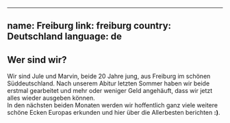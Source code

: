 <hr />
<h2 id="name-freiburg-link-freiburg-country-deutschland-language-de">name: Freiburg
link: freiburg
country: Deutschland
language: de</h2>
<h2 id="wer-sind-wir">Wer sind wir?</h2>
<p>Wir sind Jule und Marvin, beide 20 Jahre jung, aus Freiburg im schönen Süddeutschland. Nach unserem Abitur letzten Sommer haben wir beide erstmal gearbeitet und mehr oder weniger Geld angehäuft, dass wir jetzt alles wieder ausgeben können.
<br>In den nächsten beiden
Monaten werden wir hoffentlich ganz viele weitere schöne Ecken Europas erkunden und hier über die Allerbesten berichten <strong>:)</strong>.</p>
